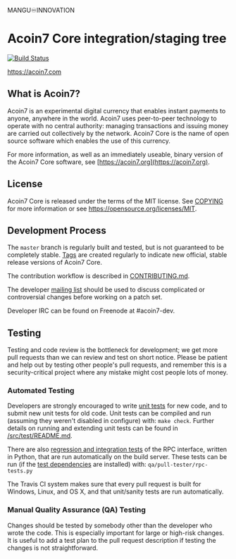 MANGU♾INNOVATION

Acoin7 Core integration/staging tree
=====================================

[![Build Status](https://travis-ci.org/acoin7-project/acoin7.svg?branch=master)](https://travis-ci.org/acoin7-project/acoin7)

https://acoin7.com

What is Acoin7?
----------------

Acoin7 is an experimental digital currency that enables instant payments to
anyone, anywhere in the world. Acoin7 uses peer-to-peer technology to operate
with no central authority: managing transactions and issuing money are carried
out collectively by the network. Acoin7 Core is the name of open source
software which enables the use of this currency.

For more information, as well as an immediately useable, binary version of
the Acoin7 Core software, see [https://acoin7.org](https://acoin7.org).

License
-------

Acoin7 Core is released under the terms of the MIT license. See [COPYING](COPYING) for more
information or see https://opensource.org/licenses/MIT.

Development Process
-------------------

The `master` branch is regularly built and tested, but is not guaranteed to be
completely stable. [Tags](https://github.com/acoin7-project/acoin7/tags) are created
regularly to indicate new official, stable release versions of Acoin7 Core.

The contribution workflow is described in [CONTRIBUTING.md](CONTRIBUTING.md).

The developer [mailing list](https://groups.google.com/forum/#!forum/acoin7-dev)
should be used to discuss complicated or controversial changes before working
on a patch set.

Developer IRC can be found on Freenode at #acoin7-dev.

Testing
-------

Testing and code review is the bottleneck for development; we get more pull
requests than we can review and test on short notice. Please be patient and help out by testing
other people's pull requests, and remember this is a security-critical project where any mistake might cost people
lots of money.

### Automated Testing

Developers are strongly encouraged to write [unit tests](src/test/README.md) for new code, and to
submit new unit tests for old code. Unit tests can be compiled and run
(assuming they weren't disabled in configure) with: `make check`. Further details on running
and extending unit tests can be found in [/src/test/README.md](/src/test/README.md).

There are also [regression and integration tests](/qa) of the RPC interface, written
in Python, that are run automatically on the build server.
These tests can be run (if the [test dependencies](/qa) are installed) with: `qa/pull-tester/rpc-tests.py`

The Travis CI system makes sure that every pull request is built for Windows, Linux, and OS X, and that unit/sanity tests are run automatically.

### Manual Quality Assurance (QA) Testing

Changes should be tested by somebody other than the developer who wrote the
code. This is especially important for large or high-risk changes. It is useful
to add a test plan to the pull request description if testing the changes is
not straightforward.

